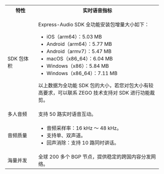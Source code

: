 <table>
  <colgroup>
    <col width="20%">
    <col width="80%">
  </colgroup>
  <tbody><tr>
    <th>特性</th>
    <th>实时语音指标</th>
  </tr>
  <tr>
    <td>SDK 包体积</td>
    <td><p>Express-Audio SDK 全功能安装包增量大小如下：</p><ul><li>iOS（arm64）：5.03 MB</li><li>Android（arm64）：5.77 MB</li><li>Android（armv7）：5.47 MB</li><li>macOS（x86_64）：6.04 MB</li><li>Windows（x86）：5.84 MB</li><li>Windows（x86_64）：7.11 MB</li></ul><div class="mk-hint"><p>以上数据为全功能 SDK 包的大小，若您对包大小有较高要求，可以联系 ZEGO 技术支持对 SDK 进行功能裁剪。</p></div></td>
  </tr>
  <tr>
    <td>多人音频</td>
    <td>支持 50 路实时语音互动。</td>
  </tr>
  <tr>
    <td>音频质量</td>
    <td><ul><li>音频采样率：16 kHz ～ 48 kHz。</li><li>支持单、双声道。</li><li>回声消除：支持 10 路同时讲话。</li></ul></td>
  </tr>
  <tr>
    <td>海量并发</td>
    <td>全球 200 多个 BGP 节点，提供稳定的跨国内容分发网络。</td>
  </tr>
</tbody></table>

